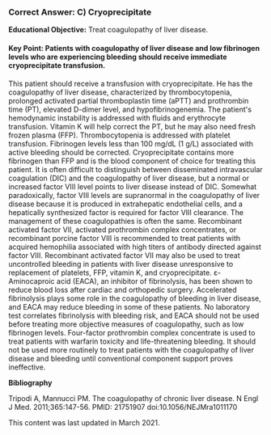 
### Correct Answer: C) Cryoprecipitate 

**Educational Objective:** Treat coagulopathy of liver disease.

#### **Key Point:** Patients with coagulopathy of liver disease and low fibrinogen levels who are experiencing bleeding should receive immediate cryoprecipitate transfusion.

This patient should receive a transfusion with cryoprecipitate. He has the coagulopathy of liver disease, characterized by thrombocytopenia, prolonged activated partial thromboplastin time (aPTT) and prothrombin time (PT), elevated D-dimer level, and hypofibrinogenemia. The patient's hemodynamic instability is addressed with fluids and erythrocyte transfusion. Vitamin K will help correct the PT, but he may also need fresh frozen plasma (FFP). Thrombocytopenia is addressed with platelet transfusion. Fibrinogen levels less than 100 mg/dL (1 g/L) associated with active bleeding should be corrected. Cryoprecipitate contains more fibrinogen than FFP and is the blood component of choice for treating this patient. It is often difficult to distinguish between disseminated intravascular coagulation (DIC) and the coagulopathy of liver disease, but a normal or increased factor VIII level points to liver disease instead of DIC. Somewhat paradoxically, factor VIII levels are supranormal in the coagulopathy of liver disease because it is produced in extrahepatic endothelial cells, and a hepatically synthesized factor is required for factor VIII clearance. The management of these coagulopathies is often the same.
Recombinant activated factor VII, activated prothrombin complex concentrates, or recombinant porcine factor VIII is recommended to treat patients with acquired hemophilia associated with high titers of antibody directed against factor VIII. Recombinant activated factor VII may also be used to treat uncontrolled bleeding in patients with liver disease unresponsive to replacement of platelets, FFP, vitamin K, and cryoprecipitate.
ε-Aminocaproic acid (EACA), an inhibitor of fibrinolysis, has been shown to reduce blood loss after cardiac and orthopedic surgery. Accelerated fibrinolysis plays some role in the coagulopathy of bleeding in liver disease, and EACA may reduce bleeding in some of these patients. No laboratory test correlates fibrinolysis with bleeding risk, and EACA should not be used before treating more objective measures of coagulopathy, such as low fibrinogen levels.
Four-factor prothrombin complex concentrate is used to treat patients with warfarin toxicity and life-threatening bleeding. It should not be used more routinely to treat patients with the coagulopathy of liver disease and bleeding until conventional component support proves ineffective.

**Bibliography**

Tripodi A, Mannucci PM. The coagulopathy of chronic liver disease. N Engl J Med. 2011;365:147-56. PMID: 21751907 doi:10.1056/NEJMra1011170

This content was last updated in March 2021.